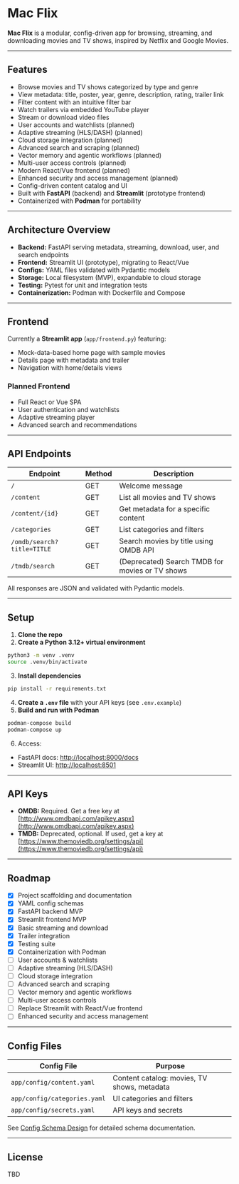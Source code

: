 # Mac Flix

**Mac Flix** is a modular, config-driven app for browsing, streaming, and downloading movies and TV shows, inspired by Netflix and Google Movies.

---

## Features

- Browse movies and TV shows categorized by type and genre
- View metadata: title, poster, year, genre, description, rating, trailer link
- Filter content with an intuitive filter bar
- Watch trailers via embedded YouTube player
- Stream or download video files
- User accounts and watchlists (planned)
- Adaptive streaming (HLS/DASH) (planned)
- Cloud storage integration (planned)
- Advanced search and scraping (planned)
- Vector memory and agentic workflows (planned)
- Multi-user access controls (planned)
- Modern React/Vue frontend (planned)
- Enhanced security and access management (planned)
- Config-driven content catalog and UI
- Built with **FastAPI** (backend) and **Streamlit** (prototype frontend)
- Containerized with **Podman** for portability

---

## Architecture Overview

- **Backend:** FastAPI serving metadata, streaming, download, user, and search endpoints
- **Frontend:** Streamlit UI (prototype), migrating to React/Vue
- **Configs:** YAML files validated with Pydantic models
- **Storage:** Local filesystem (MVP), expandable to cloud storage
- **Testing:** Pytest for unit and integration tests
- **Containerization:** Podman with Dockerfile and Compose

---

## Frontend

Currently a **Streamlit app** (`app/frontend.py`) featuring:

- Mock-data-based home page with sample movies
- Details page with metadata and trailer
- Navigation with home/details views

### Planned Frontend

- Full React or Vue SPA
- User authentication and watchlists
- Adaptive streaming player
- Advanced search and recommendations

---

## API Endpoints

| Endpoint                   | Method | Description                                         |
|----------------------------|--------|-----------------------------------------------------|
| `/`                        | GET    | Welcome message                                     |
| `/content`                 | GET    | List all movies and TV shows                        |
| `/content/{id}`            | GET    | Get metadata for a specific content                 |
| `/categories`              | GET    | List categories and filters                         |
| `/omdb/search?title=TITLE` | GET    | Search movies by title using OMDB API               |
| `/tmdb/search`             | GET    | (Deprecated) Search TMDB for movies or TV shows     |

All responses are JSON and validated with Pydantic models.

---

## Setup

1. **Clone the repo**
2. **Create a Python 3.12+ virtual environment**

```bash
python3 -m venv .venv
source .venv/bin/activate
```

3. **Install dependencies**

```bash
pip install -r requirements.txt
```

4. **Create a `.env` file** with your API keys (see `.env.example`)
5. **Build and run with Podman**

```bash
podman-compose build
podman-compose up
```

6. Access:

- FastAPI docs: [http://localhost:8000/docs](http://localhost:8000/docs)
- Streamlit UI: [http://localhost:8501](http://localhost:8501)

---

## API Keys

- **OMDB:** Required. Get a free key at [http://www.omdbapi.com/apikey.aspx](http://www.omdbapi.com/apikey.aspx)
- **TMDB:** Deprecated, optional. If used, get a key at [https://www.themoviedb.org/settings/api](https://www.themoviedb.org/settings/api)

---

## Roadmap

- [x] Project scaffolding and documentation
- [x] YAML config schemas
- [x] FastAPI backend MVP
- [x] Streamlit frontend MVP
- [x] Basic streaming and download
- [x] Trailer integration
- [x] Testing suite
- [x] Containerization with Podman
- [ ] User accounts & watchlists
- [ ] Adaptive streaming (HLS/DASH)
- [ ] Cloud storage integration
- [ ] Advanced search and scraping
- [ ] Vector memory and agentic workflows
- [ ] Multi-user access controls
- [ ] Replace Streamlit with React/Vue frontend
- [ ] Enhanced security and access management

---

## Config Files

| Config File                   | Purpose                                         |
|------------------------------|-------------------------------------------------|
| `app/config/content.yaml`    | Content catalog: movies, TV shows, metadata     |
| `app/config/categories.yaml` | UI categories and filters                       |
| `app/config/secrets.yaml`    | API keys and secrets                            |

See [Config Schema Design](app/config/SCHEMA_DESIGN.md) for detailed schema documentation.

---

## License

TBD
